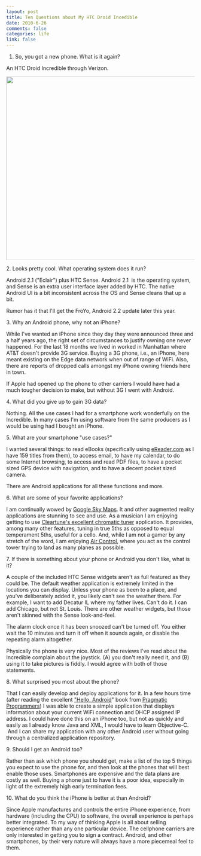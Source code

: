 ```yaml
--- 
layout: post
title: Ten Questions about My HTC Droid Incedible
date: 2010-6-26
comments: false
categories: life
link: false
---
```

1. So, you got a new phone. What is it again?

An HTC Droid Incredible through Verizon.
<p style="text-align: center;"><a href="http://zanshin.net/wp-content/uploads/2010/06/htc-incredible.jpg"><img class="aligncenter size-full wp-image-2364" title="htc-incredible" src="http://zanshin.net/wp-content/uploads/2010/06/htc-incredible.jpg" alt="" width="540" height="491" /></a></p>
<p style="text-align: left;">2. Looks pretty cool. What operating system does it run?</p>
<p style="text-align: left;">Android 2.1 ("Eclair") plus HTC Sense. Android 2.1  is the operating system, and Sense is an extra user interface layer added by HTC. The native Android UI is a bit inconsistent across the OS and Sense cleans that up a bit.</p>
<p style="text-align: left;">Rumor has it that I'll get the FroYo, Android 2.2 update later this year.</p>
<p style="text-align: left;">3. Why an Android phone, why not an iPhone?</p>
<p style="text-align: left;">While I've wanted an iPhone since they day they were announced three and a half years ago, the right set of circumstances to justify owning one never happened. For the last 18 months we lived in worked in Manhattan where AT&amp;T doesn't provide 3G service. Buying a 3G phone, i.e., an iPhone, here meant existing on the Edge data network when out of range of WiFi. Also, there are reports of dropped calls amongst my iPhone owning friends here in town.</p>
<p style="text-align: left;">If Apple had opened up the phone to other carriers I would have had a much tougher decision to make, but without 3G I went with Android.</p>
<p style="text-align: left;">4. What did you give up to gain 3G data?</p>
<p style="text-align: left;">Nothing. All the use cases I had for a smartphone work wonderfully on the Incredible. In many cases I'm using software from the same producers as I would be using had I bought an iPhone.</p>
<p style="text-align: left;">5. What are your smartphone "use cases?"</p>
<p style="text-align: left;">I wanted several things: to read eBooks (specifically using <a title="eReader.com" href="http://eReader.com" target="_blank">eReader.com</a> as I have 159 titles from them), to access email, to have my calendar, to do some Internet browsing, to access and read PDF files, to have a pocket sized GPS device with navigation, and to have a decent pocket sized camera.</p>
<p style="text-align: left;">There are Android applications for all these functions and more.</p>
<p style="text-align: left;">6. What are some of your favorite applications?</p>
<p style="text-align: left;">I am continually wowed by <a title="Google Sky Maps" href="http://www.google.com/sky/skymap/" target="_blank">Google Sky Maps</a>. It and other augmented reality applications are stunning to see and use. As a musician I am enjoying getting to use <a title="Cleartune Chromatic Tuner" href="http://www.appbrain.com/app/com.bitcount.cleartune" target="_blank">Cleartune's excellent chromatic tuner</a> application. It provides, among many other features, tuning in true 5ths as opposed to equal temperament 5ths, useful for a cello. And, while I am not a gamer by any stretch of the word, I am enjoying <a title="Air Control" href="http://www.appbrain.com/app/dk.logisoft.aircontrol" target="_blank">Air Control</a>, where you act as the control tower trying to land as many planes as possible.</p>
<p style="text-align: left;">7. If there is something about your phone or Android you don't like, what is it?</p>
<p style="text-align: left;">A couple of the included HTC Sense widgets aren't as full featured as they could be. The default weather application is extremely limited in the locations you can display. Unless your phone as been to a place, and you've deliberately added it, you likely can't see the weather there. For example, I want to add Decatur IL where my father lives. Can't do it. I can add Chicago, but not St. Louis. There are other weather widgets, but those aren't skinned with the Sense look-and-feel.</p>
<p style="text-align: left;">The alarm clock once it has been snoozed can't be turned off. You either wait the 10 minutes and turn it off when it sounds again, or disable the repeating alarm altogether.</p>
<p style="text-align: left;">Physically the phone is very nice. Most of the reviews I've read about the Incredible complain about the joystick. (A) you don't really need it, and (B) using it to take pictures is fiddly. I would agree with both of those statements.</p>
<p style="text-align: left;">8. What surprised you most about the phone?</p>
<p style="text-align: left;">That I can easily develop and deploy applications for it. In a few hours time (after reading the excellent <a title="Hello, Android" href="http://www.pragprog.com/titles/eband3/hello-android" target="_blank">"Hello, Android</a>" book from <a title="Pragmatic Programmers" href="http://www.pragprog.com/" target="_blank">Pragmatic Programmers</a>) I was able to create a simple application that displays information about your current WiFi connection and DHCP assigned IP address. I could have done this on an iPhone too, but not as quickly and easily as I already know Java and XML, I would have to learn Objective-C.  And I can share my application with any other Android user without going through a centralized application repository.</p>
<p style="text-align: left;">9. Should I get an Android too?</p>
<p style="text-align: left;">Rather than ask which phone you should get, make a list of the top 5 things you expect to use the phone for, and then look at the phones that will best enable those uses. Smartphones are expensive and the data plans are costly as well. Buying a phone just to have it is a poor idea, especially in light of the extremely high early termination fees.</p>
<p style="text-align: left;">10. What do you think the iPhone is better at than Android?</p>
<p style="text-align: left;">Since Apple manufactures and controls the entire iPhone experience, from hardware (including the CPU) to software, the overall experience is perhaps better integrated. To my way of thinking Apple is all about selling experience rather than any one particular device. The cellphone carriers are only interested in getting you to sign a contract. Android, and other smartphones, by their very nature will always have a more piecemeal feel to them.</p>
<p style="text-align: left;"></p>
